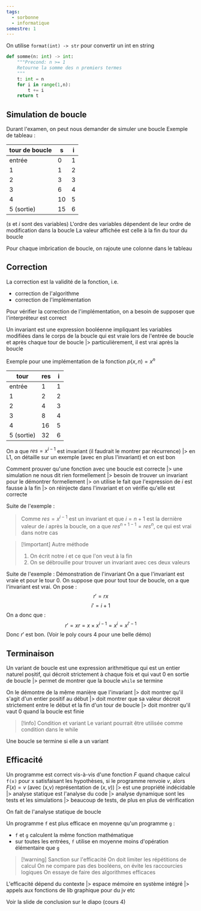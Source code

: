 ```yaml
---
tags:
  - sorbonne
  - informatique
semestre: 1
---
```

On utilise `format(int) -> str` pour convertir un int en string

```python
def somme(n: int) -> int:
	"""Precond: n >= 1
	Retourne la somme des n premiers termes
	"""
	t: int = n
	for i in range(1,n):
		t += i
	return t
```
## Simulation de boucle
Durant l'examen, on peut nous demander de simuler une boucle
Exemple de tableau :

| tour de boucle | s   | i   |
| -------------- | --- | --- |
| entrée         | 0   | 1   |
| 1              | 1   | 2   |
| 2              | 3   | 3   |
| 3              | 6   | 4   |
| 4              | 10  | 5   |
| 5 (sortie)     | 15  | 6   |
($s$ et $i$ sont des variables)
L'ordre des variables dépendent de leur ordre de modification dans la boucle 
La valeur affichée est celle à la fin du tour du boucle

Pour chaque imbrication de boucle, on rajoute une colonne dans le tableau
## Correction
La correction est la validité de la fonction, i.e.
- correction de l'algorithme
- correction de l'implémentation

Pour vérifier la correction de l'implémentation, on a besoin de supposer que l'interpréteur est correct

Un invariant est une expression booléenne impliquant les variables modifiées dans le corps de la boucle qui est vraie lors de l'entrée de boucle et après chaque tour de boucle
|> particulièrement, il est vrai après la boucle

Exemple pour une implémentation de la fonction $p(x,n)=x^n$

| tour       | res | i   |
| ---------- | --- | --- |
| entrée     | 1   | 1   |
| 1          | 2   | 2   |
| 2          | 4   | 3   |
| 3          | 8   | 4   |
| 4          | 16  | 5   |
| 5 (sortie) | 32  | 6   |
On a que $res=x^{i-1}$ est invariant (il faudrait le montrer par récurrence)
|> en L1, on détaille sur un exemple (avec en plus l'invariant) et on est bon

Comment prouver qu'une fonction avec une boucle est correcte
|> une simulation ne nous dit rien formellement
|> besoin de trouver un invariant pour le démontrer formellement
|> on utilise le fait que l'expression de $i$ est fausse à la fin
|> on réinjecte dans l'invariant et on vérifie qu'elle est correcte

Suite de l'exemple :
>Comme $res=x^{i-1}$ est un invariant et que $i=n+1$ est la dernière valeur de $i$ après la boucle, on a que $res^{n+1-1}=res^n$, ce qui est vrai dans notre cas

> [!important] Autre méthode
> 1. On écrit notre $i$ et ce que l'on veut à la fin
> 2. On se débrouille pour trouver un invariant avec ces deux valeurs

Suite de l'exemple :
Démonstration de l'invariant
On a que l'invariant est vraie et pour le tour 0.
On suppose que pour tout tour de boucle, on a que l'invariant est vrai.
On pose :
$$r'=rx$$
$$ i'=i+1 $$
On a donc que :
$$ r' = xr=x\times x^{i-1} = x^i = x^{i'-1} $$
Donc $r'$ est bon.
(Voir le poly cours 4 pour une belle démo)
## Terminaison
Un variant de boucle est une expression arithmétique qui est un entier naturel positif, qui décroit strictement à chaque fois et qui vaut 0 en sortie de boucle
|> permet de montrer que la boucle `while` se termine

On le démontre de la même manière que l'invariant
|> doit montrer qu'il s'agit d'un entier positif au début
|> doit montrer que sa valeur décroit strictement entre le début et la fin d'un tour de boucle
|> doit montrer qu'il vaut 0 quand la boucle est finie

> [!info] Condition et variant
> Le variant pourrait être utilisée comme condition dans le while

Une boucle se termine si elle a un variant
## Efficacité
Un programme est correct vis-à-vis d'une fonction $F$ quand chaque calcul `f(x)` pour x satisfaisant les hypothèses, si le programme renvoie $v$, alors $F(x)=v$ (avec (x,v) représentation de $(x,v)$)
|> est une propriété indécidable
|> analyse statique est l'analyse du code
|> analyse dynamique sont les tests et les simulations
|> beaucoup de tests, de plus en plus de vérification

On fait de l'analyse statique de boucle

Un programme `f` est plus efficace en moyenne qu'un programme `g` :
- `f` et `g` calculent la même fonction mathématique
- sur toutes les entrées, `f` utilise en moyenne moins d'opération élémentaire que `g`

> [!warning] Sanction sur l'efficacité
> On doit limiter les répétitions de calcul
> On ne compare pas des booléens, on évite les raccourcies logiques
> On essaye de faire des algorithmes efficaces

L'efficacité dépend du contexte
|> espace mémoire en système intégré
|> appels aux fonctions de lib graphique pour du jv
etc

Voir la slide de conclusion sur le diapo (cours 4)